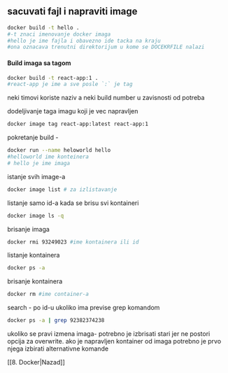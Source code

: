 ## sacuvati fajl i napraviti image 
```bash
docker build -t hello .
#-t znaci imenovanje docker imaga
#hello je ime fajla i obavezno ide tacka na kraju
#ona oznacava trenutni direktorijum u kome se DOCEKRFILE nalazi
```

#### Build imaga sa tagom
```bash
docker build -t react-app:1 .
#react-app je ime a sve posle `:` je tag
```
neki timovi koriste naziv a neki build number  u zavisnosti od potreba

dodeljivanje taga imagu koji je vec napravljen 
```bash
docker image tag react-app:latest react-app:1
```

pokretanje build -
```bash
docker run --name heloworld hello
#helloworld ime konteinera
# hello je ime imaga
```

istanje svih image-a
```bash
docker image list # za izlistavanje
```
listanje samo id-a kada se brisu svi kontaineri
```bash
docker image ls -q
```

brisanje imaga
```bash
docker rmi 93249023 #ime kontainera ili id
```

listanje kontainera 
```bash
docker ps -a
```

brisanje kontainera
``` bash
docker rm #ime container-a
```

search - po id-u ukoliko ima previse  grep komandom
```bash
docker ps -a | grep 92382374238
```

ukoliko se pravi izmena imaga- potrebno je izbrisati stari jer ne postori opcija za overwrite. ako je napravljen kontainer od imaga potrebno je prvo njega izbirati
alternativne komande 


[[8. Docker|Nazad]] 